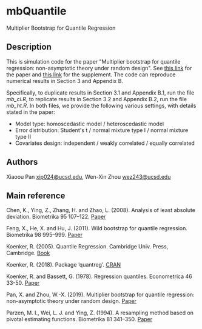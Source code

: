 # mbQuantile

Multiplier Bootstrap for Quantile Regression

## Description

This is simulation code for the paper "Multiplier bootstrap for quantile regression: non-asymptotic theory under random design". See [this link](https://www.math.ucsd.edu/~xip024/QR_Boot.pdf) for the paper and [this link](https://www.math.ucsd.edu/~xip024/QR_Supp.pdf) for the supplement. The code can reproduce numerical results in Section 3 and Appendix B.

Specifically, to duplicate results in Section 3.1 and Appendix B.1, run the file *mb_ci.R*, to replicate results in Section 3.2 and Appendix B.2, run the file *mb_ht.R*. In both files, we provide the following various settings, with details stated in the paper:

* Model type: homoscedastic model / heteroscedastic model
* Error distribution: Student's t / normal mixture type I / normal mixture type II
* Covariates design: independent / weakly correlated / equally correlated

## Authors

Xiaoou Pan <xip024@ucsd.edu>, Wen-Xin Zhou <wez243@ucsd.edu> 

## Main reference

Chen, K., Ying, Z., Zhang, H. and Zhao, L. (2008). Analysis of least absolute deviation. Biometrika 95 107–122. [Paper](https://academic.oup.com/biomet/article-abstract/95/1/107/219099)

Feng, X., He, X. and Hu, J. (2011). Wild bootstrap for quantile regression. Biometrika 98 995–999. [Paper](https://academic.oup.com/biomet/article-abstract/98/4/995/234840)

Koenker, R. (2005). Quantile Regression. Cambridge Univ. Press, Cambridge. [Book](https://www.cambridge.org/core/books/quantile-regression/C18AE7BCF3EC43C16937390D44A328B1)

Koenker, R. (2018). Package ‘quantreg’. [CRAN](https://cran.r-project.org/web/packages/quantreg/index.html)

Koenker, R. and Bassett, G. (1978). Regression quantiles. Econometrica 46 33-50. [Paper](https://www.jstor.org/stable/1913643?seq=1#metadata_info_tab_contents)

Pan, X. and Zhou, W.-X. (2019). Multiplier bootstrap for quantile regression: non-asymptotic theory under random design. [Paper](https://www.math.ucsd.edu/~xip024/QR_Boot.pdf)

Parzen, M. I., Wei, L. J. and Ying, Z. (1994). A resampling method based on pivotal estimating functions. Biometrika 81 341–350. [Paper](https://academic.oup.com/biomet/article-abstract/81/2/341/468184)

